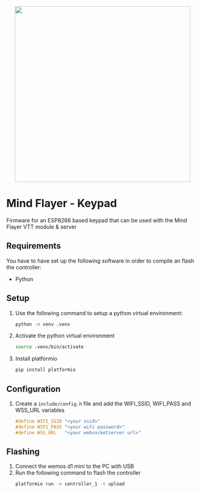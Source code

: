 <div align="center">
<img width="460" src="https://raw.githubusercontent.com/shawly/mindflayer-keypad/main/.github/foundryvtt-mindflayer-logo.png">
</div>

# Mind Flayer - Keypad
Firmware for an ESP8266 based keypad that can be used with the Mind Flayer VTT module &amp; server

## Requirements
You have to have set up the following software in order to compile an flash the controller:

 - Python

## Setup

1. Use the following command to setup a python virtual environment:
   ```bash
   python -m venv .venv
   ```
2. Activate the python virtual environment
   ```bash
   source .venv/bin/activate
   ```
3. Install platformio
   ```bash
   pip install platformio
   ```

## Configuration

1. Create a `include/config.h` file and add the WIFI_SSID, WIFI_PASS and WSS_URL variables
   ```cpp
   #define WIFI_SSID "<your ssid>"
   #define WIFI_PASS "<your wifi password>"
   #define WSS_URL   "<your websocketserver url>"
   ```

## Flashing

1. Connect the wemos d1 mini to the PC with USB
2. Run the following command to flash the controller
   ```bash
   platformio run -e controller_1 -t upload
   ```
